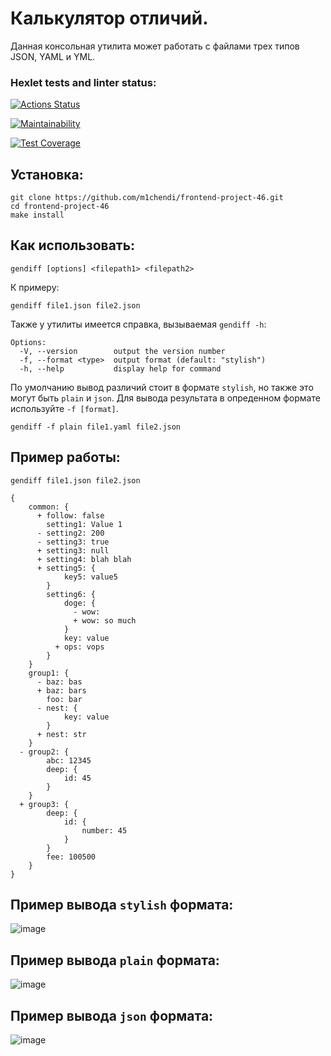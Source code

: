 # Калькулятор отличий.
Данная консольная утилита может работать с файлами трех типов JSON, YAML и YML. 
### Hexlet tests and linter status:
[![Actions Status](https://github.com/m1chendi/frontend-project-46/workflows/hexlet-check/badge.svg)](https://github.com/m1chendi/frontend-project-46/actions)

[![Maintainability](https://api.codeclimate.com/v1/badges/f2749a289ba383eaebbc/maintainability)](https://codeclimate.com/github/m1chendi/frontend-project-46/maintainability)

[![Test Coverage](https://api.codeclimate.com/v1/badges/f2749a289ba383eaebbc/test_coverage)](https://codeclimate.com/github/m1chendi/frontend-project-46/test_coverage)

## Установка: 
```
git clone https://github.com/m1chendi/frontend-project-46.git
cd frontend-project-46
make install
```

## Как использовать:
```
gendiff [options] <filepath1> <filepath2>
```
К примеру:
```
gendiff file1.json file2.json
```
Также у утилиты имеется справка, вызываемая `gendiff -h`:
```
Options:
  -V, --version        output the version number
  -f, --format <type>  output format (default: "stylish")
  -h, --help           display help for command
```
По умолчанию вывод различий стоит в формате `stylish`, но также это могут быть `plain` и `json`. Для вывода результата в опреденном формате используйте `-f [format]`.
```
gendiff -f plain file1.yaml file2.json
```
## Пример работы:
```
gendiff file1.json file2.json

{
    common: {
      + follow: false
        setting1: Value 1
      - setting2: 200
      - setting3: true
      + setting3: null
      + setting4: blah blah
      + setting5: {
            key5: value5
        }
        setting6: {
            doge: {
              - wow:
              + wow: so much
            }
            key: value
          + ops: vops
        }
    }
    group1: {
      - baz: bas
      + baz: bars
        foo: bar
      - nest: {
            key: value
        }
      + nest: str
    }
  - group2: {
        abc: 12345
        deep: {
            id: 45
        }
    }
  + group3: {
        deep: {
            id: {
                number: 45
            }
        }
        fee: 100500
    }
}
```
## Пример вывода `stylish` формата:
![image](https://github.com/m1chendi/frontend-project-46/assets/113183708/77cb32f3-5570-4530-810e-3119eadca023)

## Пример вывода `plain` формата:

![image](https://github.com/m1chendi/frontend-project-46/assets/113183708/be3a2088-0709-464a-b91a-dcd17385a339)

## Пример вывода `json` формата:
![image](https://github.com/m1chendi/frontend-project-46/assets/113183708/caf5deec-7089-41c2-98bb-25490dce033d)
